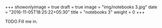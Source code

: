 +++
showonlyimage = true
draft = true
image = "img/notebooks 3.jpg"
date = "2016-11-05T18:25:22+05:30"
title = "notebooks 3"
weight = 0
+++

TODO Fill me in.

